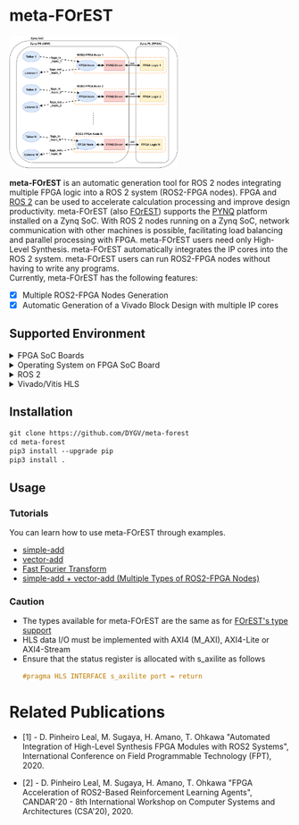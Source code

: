 # meta-FOrEST
<img src="./docs/multiple_ROS2FPGA.svg" width="60%" height="60%">  
  
**meta-FOrEST** is an automatic generation tool for ROS 2 nodes integrating multiple FPGA logic into a ROS 2 system (ROS2-FPGA nodes). FPGA and [ROS 2](https://docs.ros.org/en/humble/index.html) can be used to accelerate calculation processing and improve design productivity. meta-FOrEST (also [FOrEST](https://github.com/ros2-forest/forest)) supports the [PYNQ](http://www.pynq.io/) platform installed on a Zynq SoC. With ROS 2 nodes running on a Zynq SoC, network communication with other machines is possible, facilitating load balancing and parallel processing with FPGA. meta-FOrEST users need only High-Level Synthesis. meta-FOrEST automatically integrates the IP cores into the ROS 2 system. meta-FOrEST users can run ROS2-FPGA nodes without having to write any programs.  
Currently, meta-FOrEST has the following features:  
- [x] Multiple ROS2-FPGA Nodes Generation  
- [x] Automatic Generation of a Vivado Block Design with multiple IP cores

## Supported Environment
<details>
<summary>FPGA SoC Boards</summary>

These are tested platforms and may work on other Zynq SoC boards.  
- [x] [PYNQ-Z1](https://digilent.com/reference/programmable-logic/pynq-z1/start)
- [x] [M-KUBOS](https://www.paltek.co.jp/en/design/original/m-kubos/index.html)
- [x] [Kria KR260, KV260 (K26 SOM)](https://www.xilinx.com/products/som/kria/k26c-commercial.html)
</details>  

<details>
<summary>Operating System on FPGA SoC Board</summary>

- [x] [PYNQ v2.5](https://github.com/Xilinx/PYNQ/releases/tag/v2.5)
- [x] [PYNQ v3.0.0](https://github.com/Xilinx/PYNQ/releases/tag/v3.0.0)
</details>

<details>
<summary>ROS 2</summary>

- [x] [Eloquent](https://docs.ros.org/en/eloquent/index.html)
- [x] [Humble](https://docs.ros.org/en/humble/index.html)
</details> 

<details>
<summary>Vivado/Vitis HLS</summary>

- [x] 2022.1
</details>  
 
## Installation

```
git clone https://github.com/DYGV/meta-forest
cd meta-forest
pip3 install --upgrade pip
pip3 install .
```

## Usage
### Tutorials
You can learn how to use meta-FOrEST through examples.
- [simple-add](./examples/simple-add)
- [vector-add](./examples/vector-add)
- [Fast Fourier Transform](./examples/FFT)
- [simple-add + vector-add (Multiple Types of ROS2-FPGA Nodes)](./examples/multiple_types)

### Caution
- The types available for meta-FOrEST are the same as for [FOrEST's type support](https://github.com/ros2-forest/forest/tree/master/docs/tutorials#type-support)  
- HLS data I/O must be implemented with AXI4 (M_AXI), AXI4-Lite or AXI4-Stream  
- Ensure that the status register is allocated with s_axilite as follows  
  ```c
  #pragma HLS INTERFACE s_axilite port = return
  ```
# Related Publications

- [1] - D. Pinheiro Leal, M. Sugaya, H. Amano, T. Ohkawa "Automated Integration of High-Level Synthesis FPGA Modules with ROS2 Systems", International Conference on Field Programmable Technology (FPT), 2020.  

- [2] - D. Pinheiro Leal, M. Sugaya, H. Amano, T. Ohkawa "FPGA Acceleration of ROS2-Based Reinforcement Learning Agents", CANDAR'20 - 8th International Workshop on Computer Systems and Architectures (CSA'20), 2020.  

